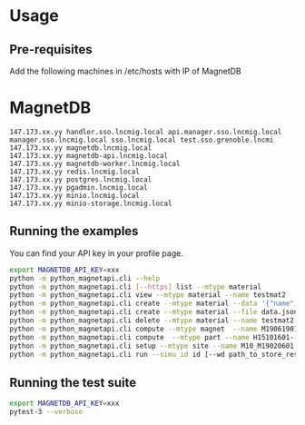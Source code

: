 # Usage

## Pre-requisites

Add the following machines in /etc/hosts with IP of MagnetDB

# MagnetDB

```
147.173.xx.yy handler.sso.lncmig.local api.manager.sso.lncmig.local manager.sso.lncmig.local sso.lncmig.local test.sso.grenoble.lncmi
147.173.xx.yy magnetdb.lncmig.local
147.173.xx.yy magnetdb-api.lncmig.local
147.173.xx.yy magnetdb-worker.lncmig.local
147.173.xx.yy redis.lncmig.local
147.173.xx.yy postgres.lncmig.local
147.173.xx.yy pgadmin.lncmig.local
147.173.xx.yy minio.lncmig.local
147.173.xx.yy minio-storage.lncmig.local
```

## Running the examples

You can find your API key in your profile page.

```bash
export MAGNETDB_API_KEY=xxx
python -m python_magnetapi.cli --help
python -m python_magnetapi.cli [--https] list --mtype material
python -m python_magnetapi.cli view --mtype material --name testmat2
python -m python_magnetapi.cli create --mtype material --data '{"name": "tutu"}'
python -m python_magnetapi.cli create --mtype material --file data.json
python -m python_magnetapi.cli delete --mtype material --name testmat2
python -m python_magnetapi.cli compute --mtype magnet  --name M19061901 --flow_params
python -m python_magnetapi.cli compute  --mtype part --name H15101601--hoop_stress
python -m python_magnetapi.cli setup --mtype site --name M10_M19020601 --method cfpdes --static --geometry Axi --model thelec --cooling mean --current 31000 12000 100 [--wd path_to_store_setup]
python -m python_magnetapi.cli run --simu_id id [--wd path_to_store_results]
```

## Running the test suite

```bash
export MAGNETDB_API_KEY=xxx
pytest-3 --verbose
```

